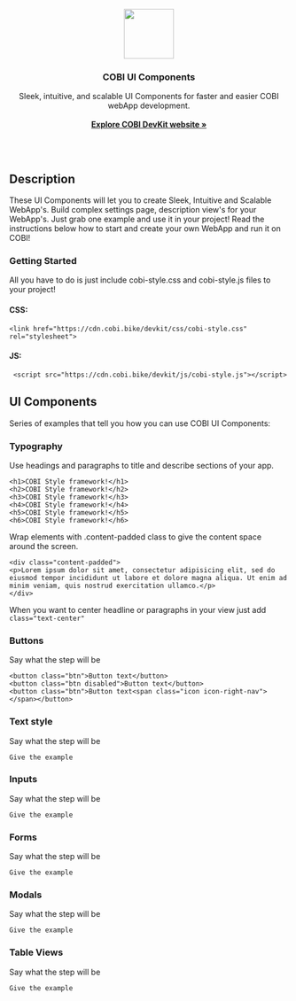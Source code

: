 
<p align="center">
  <a href="www.cobi.bike"><img width="90px" height="90px" src="https://cdn.cobi.bike/devkit/resources/images/devkit-logo.svg">
  </a>

  <h3 align="center">COBI UI Components</h3>

  <p align="center">
    Sleek, intuitive, and scalable UI Components for faster and easier COBI webApp development.
    <br> <br>
    <a href="www.cobi.bike"><strong>Explore COBI DevKit website &raquo;</strong></a>
    <br>
    <br>
  </p>
</p>

<br>

## Description

These UI Components will let you to create Sleek, Intuitive and Scalable WebApp's. Build complex settings page, description view's for your WebApp's. Just grab one example and use it in your project! Read the instructions below how to start and create your own WebApp and run it on COBI!

### Getting Started

All you have to do is just include cobi-style.css and cobi-style.js files to your project!

#### CSS:
```
<link href="https://cdn.cobi.bike/devkit/css/cobi-style.css" rel="stylesheet">
```
#### JS:
```
 <script src="https://cdn.cobi.bike/devkit/js/cobi-style.js"></script>
```


## UI Components

Series of examples that tell you how you can use COBI UI Components:


### Typography

Use headings and paragraphs to title and describe sections of your app.
```
<h1>COBI Style framework!</h1>
<h2>COBI Style framework!</h2>
<h3>COBI Style framework!</h3>
<h4>COBI Style framework!</h4>
<h5>COBI Style framework!</h5>
<h6>COBI Style framework!</h6>
```

Wrap elements with .content-padded class to give the content space around the screen.

```
<div class="content-padded">
<p>Lorem ipsum dolor sit amet, consectetur adipisicing elit, sed do eiusmod tempor incididunt ut labore et dolore magna aliqua. Ut enim ad minim veniam, quis nostrud exercitation ullamco.</p>
</div>
```

When you want to center headline or paragraphs in your view just add ```class="text-center"```


### Buttons

Say what the step will be

```
<button class="btn">Button text</button>
<button class="btn disabled">Button text</button>
<button class="btn">Button text<span class="icon icon-right-nav"></span></button>
```

### Text style

Say what the step will be

```
Give the example
```

### Inputs

Say what the step will be

```
Give the example
```

### Forms

Say what the step will be

```
Give the example
```
### Modals

Say what the step will be

```
Give the example
```

### Table Views

Say what the step will be

```
Give the example
```





